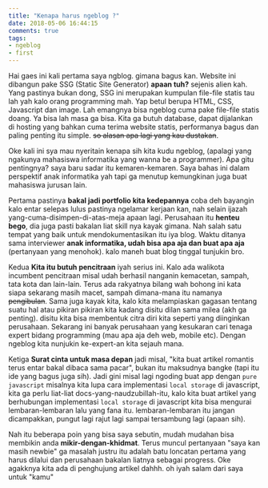 ```yaml
---
title: "Kenapa harus ngeblog ?"
date: 2018-05-06 16:44:15
comments: true
tags:
- ngeblog
- first
---
```


Hai gaes ini kali pertama saya ngblog. gimana bagus kan. Website ini dibangun pake SSG (Static Site Generator) **apaan tuh?** sejenis alien kah. Yang pastinya bukan dong, SSG ini merupakan kumpulan file-file statis tau lah yah kalo orang programming mah. Yap betul berupa HTML, CSS, Javascript dan image. Lah emangnya bisa ngeblog cuma pake file-file statis doang. Ya bisa lah masa ga bisa. Kita ga butuh database, dapat dijalankan di hosting yang bahkan cuma terima website statis, performanya bagus dan paling penting itu simple. ~~so alasan apa lagi yang kau dustakan~~.

Oke kali ini sya mau nyeritain kenapa sih kita kudu ngeblog, (apalagi yang ngakunya mahasiswa informatika yang wanna be a programmer). Apa gitu pentingnya? saya baru sadar itu kemaren-kemaren. Saya bahas ini dalam perspektif anak informatika yah tapi ga menutup kemungkinan juga buat mahasiswa jurusan lain.

Pertama pastinya __bakal jadi portfolio kita kedepannya__ coba deh bayangin kalo entar selepas lulus pastinya ngelamar kerjaan kan, nah selain ijazah yang-cuma-disimpen-di-atas-meja apaan lagi. Perusahaan itu __henteu bego__, dia juga pasti bakalan liat skill nya kayak gimana. Nah salah satu tempat yang baik untuk mendokumentasikan itu iya blog. Waktu ditanya sama interviewer __anak informatika, udah bisa apa aja dan buat apa aja__ (pertanyaan yang menohok). kalo maneh buat blog tinggal tunjukin bro.

Kedua __Kita itu butuh pencitraan__ iyah serius ini. Kalo ada walikota incumbent pencitraan misal udah berhasil nanganin kemacetan, sampah, tata kota dan lain-lain. Terus ada rakyatnya bilang wah bohong ini kata siapa sekarang masih macet, sampah dimana-mana itu namanya ~~pengibulan~~. Sama juga kayak kita, kalo kita melampiaskan gagasan tentang suatu hal atau pikiran pikiran kita kadang disitu dilan sama milea (akh ga penting). disitu kita bisa membentuk citra diri kita seperti yang diinginkan perusahaan. Sekarang ini banyak perusahaan yang kesukaran cari tenaga expert bidang programming (mau apa aja deh web, mobile etc). Dengan ngeblog kita nunjukin ke-expert-an kita sejauh mana. 

Ketiga __Surat cinta untuk masa depan__ jadi misal, "kita buat artikel romantis terus entar bakal dibaca sama pacar", bukan itu maksudnya bangke (tapi itu ide yang bagus juga sih). Jadi gini misal lagi ngoding buat app dengan ```pure javascript``` misalnya kita lupa cara implementasi ```local storage``` di javascript, kita ga perlu liat-liat docs-yang-naudzubillah-itu, kalo kita buat artikel yang berhubungan implementasi ```local storage``` di javascript kita bisa mengurai lembaran-lembaran lalu yang fana itu. lembaran-lembaran itu jangan dicampakkan, pungut lagi rajut lagi sampai tersambung lagi (apaan sih).

Nah itu beberapa poin yang bisa saya sebutin, mudah mudahan bisa membikin anda __mikir-dengan-khidmat__. Terus muncul pertanyaan "saya kan masih newbie" ga masalah justru itu adalah batu loncatan pertama yang harus dilalui dan perusahaan bakalan liatnya sebagai progress. Oke agakknya kita ada di penghujung artikel dahhh. oh iyah salam dari saya untuk "kamu"